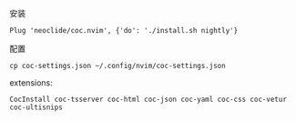 安装

```
Plug 'neoclide/coc.nvim', {'do': './install.sh nightly'}
```

配置

```
cp coc-settings.json ~/.config/nvim/coc-settings.json
```


extensions:

```
CocInstall coc-tsserver coc-html coc-json coc-yaml coc-css coc-vetur coc-ultisnips
```

